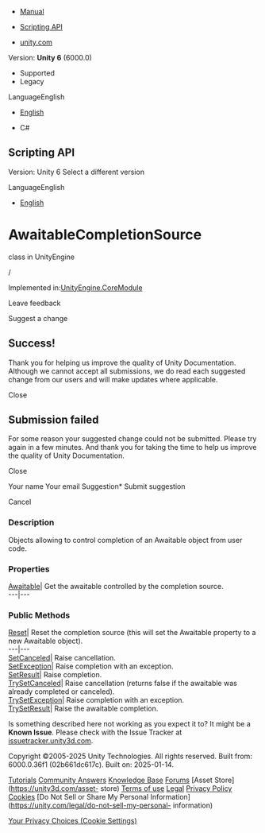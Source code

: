 [ ]()

  * [Manual](../Manual/index.html)
  * [Scripting API](../ScriptReference/index.html)

  * [unity.com](https://unity.com/)

Version: **Unity 6** (6000.0)

  * Supported
  * Legacy

LanguageEnglish

  * [English]()

  * C#

[ ](https://docs.unity3d.com)

## Scripting API

Version: Unity 6 Select a different version

LanguageEnglish

  * [English]()

# AwaitableCompletionSource<T0>

class in UnityEngine

/

Implemented in:[UnityEngine.CoreModule](UnityEngine.CoreModule.html)

Leave feedback

Suggest a change

## Success!

Thank you for helping us improve the quality of Unity Documentation. Although
we cannot accept all submissions, we do read each suggested change from our
users and will make updates where applicable.

Close

## Submission failed

For some reason your suggested change could not be submitted. Please <a>try
again</a> in a few minutes. And thank you for taking the time to help us
improve the quality of Unity Documentation.

Close

Your name Your email Suggestion* Submit suggestion

Cancel

[ ]()

### Description

Objects allowing to control completion of an Awaitable object from user code.

### Properties

[Awaitable](AwaitableCompletionSource_1.Awaitable.html)| Get the awaitable
controlled by the completion source.  
---|---  
  
### Public Methods

[Reset](AwaitableCompletionSource_1.Reset.html)| Reset the completion source
(this will set the Awaitable property to a new Awaitable object).  
---|---  
[SetCanceled](AwaitableCompletionSource_1.SetCanceled.html)| Raise
cancellation.  
[SetException](AwaitableCompletionSource_1.SetException.html)| Raise
completion with an exception.  
[SetResult](AwaitableCompletionSource_1.SetResult.html)| Raise completion.  
[TrySetCanceled](AwaitableCompletionSource_1.TrySetCanceled.html)| Raise
cancellation (returns false if the awaitable was already completed or
canceled).  
[TrySetException](AwaitableCompletionSource_1.TrySetException.html)| Raise
completion with an exception.  
[TrySetResult](AwaitableCompletionSource_1.TrySetResult.html)| Raise the
awaitable completion.  
  
Is something described here not working as you expect it to? It might be a
**Known Issue**. Please check with the Issue Tracker at
[issuetracker.unity3d.com](https://issuetracker.unity3d.com).

Copyright ©2005-2025 Unity Technologies. All rights reserved. Built from:
6000.0.36f1 (02b661dc617c). Built on: 2025-01-14.

[Tutorials](https://unity3d.com/learn) [Community
Answers](https://answers.unity3d.com) [Knowledge
Base](https://support.unity3d.com/hc/en-us)
[Forums](https://forum.unity3d.com) [Asset Store](https://unity3d.com/asset-
store) [Terms of use](https://docs.unity3d.com/Manual/TermsOfUse.html)
[Legal](https://unity.com/legal) [Privacy
Policy](https://unity.com/legal/privacy-policy)
[Cookies](https://unity.com/legal/cookie-policy) [Do Not Sell or Share My
Personal Information](https://unity.com/legal/do-not-sell-my-personal-
information)

[Your Privacy Choices (Cookie Settings)](javascript:void\(0\);)

